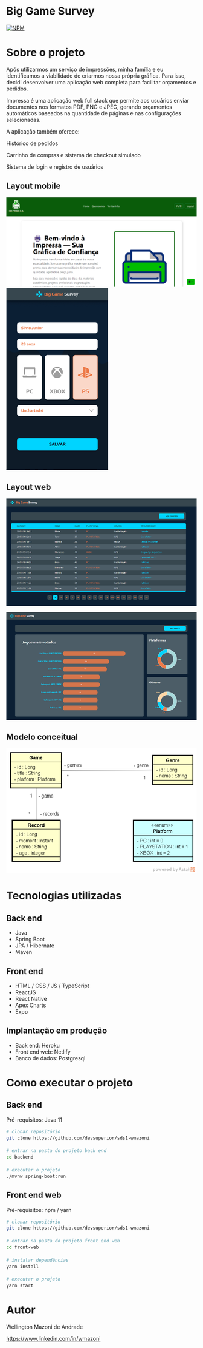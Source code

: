 # Big Game Survey 
[![NPM](https://img.shields.io/npm/l/react)](https://github.com/Otavio72/Projetos/blob/main/LICENSE) 


# Sobre o projeto
Após utilizarmos um serviço de impressões, minha família e eu identificamos a viabilidade de criarmos nossa própria gráfica. Para isso, decidi desenvolver uma aplicação web completa para facilitar orçamentos e pedidos.

Impressa é uma aplicação web full stack que permite aos usuários enviar documentos nos formatos PDF, PNG e JPEG, gerando orçamentos automáticos baseados na quantidade de páginas e nas configurações selecionadas.

A aplicação também oferece:

Histórico de pedidos

Carrinho de compras e sistema de checkout simulado

Sistema de login e registro de usuários

## Layout mobile
![pagina inicial](https://github.com/Otavio72/assets/blob/main/impressa1.png) ![Mobile 2](https://github.com/acenelio/assets/raw/main/sds1/mobile2.png)

## Layout web
![Web 1](https://github.com/acenelio/assets/raw/main/sds1/web1.png)

![Web 2](https://github.com/acenelio/assets/raw/main/sds1/web2.png)

## Modelo conceitual
![Modelo Conceitual](https://github.com/acenelio/assets/raw/main/sds1/modelo-conceitual.png)

# Tecnologias utilizadas
## Back end
- Java
- Spring Boot
- JPA / Hibernate
- Maven
## Front end
- HTML / CSS / JS / TypeScript
- ReactJS
- React Native
- Apex Charts
- Expo
## Implantação em produção
- Back end: Heroku
- Front end web: Netlify
- Banco de dados: Postgresql

# Como executar o projeto

## Back end
Pré-requisitos: Java 11

```bash
# clonar repositório
git clone https://github.com/devsuperior/sds1-wmazoni

# entrar na pasta do projeto back end
cd backend

# executar o projeto
./mvnw spring-boot:run
```

## Front end web
Pré-requisitos: npm / yarn

```bash
# clonar repositório
git clone https://github.com/devsuperior/sds1-wmazoni

# entrar na pasta do projeto front end web
cd front-web

# instalar dependências
yarn install

# executar o projeto
yarn start
```

# Autor

Wellington Mazoni de Andrade

https://www.linkedin.com/in/wmazoni


